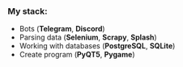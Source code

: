 ### My stack:
- Bots (**Telegram**, **Discord**)
- Parsing data (**Selenium**, **Scrapy**, **Splash**)
- Working with databases (**PostgreSQL**, **SQLite**)
- Create program (**PyQT5**, **Pygame**)
